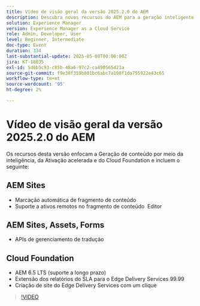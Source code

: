 ```yaml
---
title: Vídeo de visão geral da versão 2025.2.0 do AEM
description: Descubra novos recursos do AEM para a geração inteligente de conteúdo, ativação mais rápida e suporte robusto à nuvem, incluindo marcação automática, edição remota de ativos e 99,99% de SLA.
solution: Experience Manager
version: Experience Manager as a Cloud Service
role: Admin, Developer, User
level: Beginner, Intermediate
doc-type: Event
duration: 334
last-substantial-update: 2025-05-08T00:00:00Z
jira: KT-18035
exl-id: 5d6b5c93-c85b-48a6-97c2-ca490565d21a
source-git-commit: f9e38f359b801bc6abc7a108f1da755922e43c65
workflow-type: tm+mt
source-wordcount: '95'
ht-degree: 2%

---
```



# Vídeo de visão geral da versão 2025.2.0 do AEM

Os recursos desta versão enfocam a Geração de conteúdo por meio da inteligência, da Ativação acelerada e do Cloud Foundation e incluem o seguinte:

## AEM Sites

* Marcação automática de fragmento de conteúdo
* Suporte a ativos remotos no fragmento de conteúdo  Editor

## AEM Sites, Assets, Forms

* APIs de gerenciamento de tradução

## Cloud Foundation

* AEM 6.5 LTS (suporte a longo prazo)
* Extensão dos relatórios do SLA para o Edge Delivery Services 99.99
* Criação de site do Edge Delivery Services com um clique

>[!VIDEO](https://video.tv.adobe.com/v/3458080/?learn=on&enablevpops)

<!-- 
Have questions about the release?  Discuss the release in [Experience League Communities](https://adobe.ly/4l2AibQ)
-->
